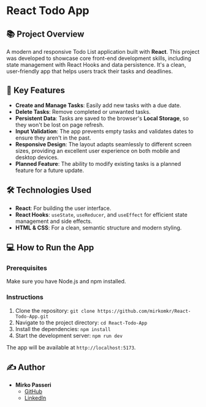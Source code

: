 # React Todo App

## 📚 Project Overview

A modern and responsive Todo List application built with **React**. This project was developed to showcase core front-end development skills, including state management with React Hooks and data persistence. It's a clean, user-friendly app that helps users track their tasks and deadlines.

## 🚀 Key Features

* **Create and Manage Tasks**: Easily add new tasks with a due date.
* **Delete Tasks**: Remove completed or unwanted tasks.
* **Persistent Data**: Tasks are saved to the browser's **Local Storage**, so they won't be lost on page refresh.
* **Input Validation**: The app prevents empty tasks and validates dates to ensure they aren't in the past.
* **Responsive Design**: The layout adapts seamlessly to different screen sizes, providing an excellent user experience on both mobile and desktop devices.
* **Planned Feature**: The ability to modify existing tasks is a planned feature for a future update.

## 🛠️ Technologies Used

* **React**: For building the user interface.
* **React Hooks**: `useState`, `useReducer`, and `useEffect` for efficient state management and side effects.
* **HTML & CSS**: For a clean, semantic structure and modern styling.

## 💻 How to Run the App

### Prerequisites
Make sure you have Node.js and npm installed.

### Instructions

1.  Clone the repository:
    `git clone https://github.com/mirkomkr/React-Todo-App.git`
2.  Navigate to the project directory:
    `cd React-Todo-App`
3.  Install the dependencies:
    `npm install`
4.  Start the development server:
    `npm run dev`

The app will be available at `http://localhost:5173`.

## ✍️ Author
* **Mirko Passeri**
    * [GitHub](https://github.com/mirkomkr)
    * [LinkedIn](https://www.linkedin.com/in/mirko-passeri/)
